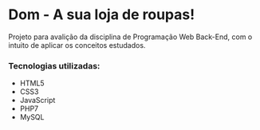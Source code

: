 # Dom - A sua loja de roupas!

<p>Projeto para avalição da disciplina de Programação Web Back-End, com o intuito de aplicar os conceitos estudados.</p>

### Tecnologias utilizadas:
<ul>
  <li>HTML5</li>
  <li>CSS3</li>
  <li>JavaScript</li>
  <li>PHP7</li>
  <li>MySQL</li>
</ul>
